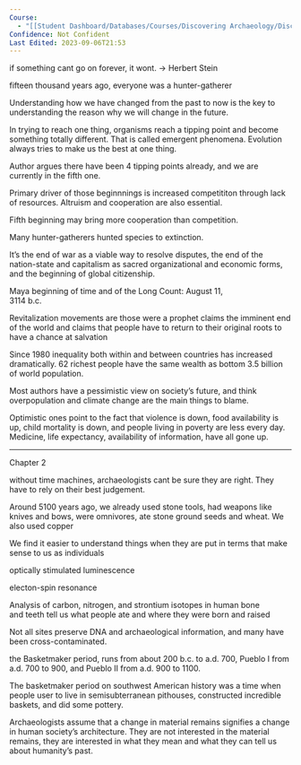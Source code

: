 ```yaml
---
Course:
  - "[[Student Dashboard/Databases/Courses/Discovering Archaeology/Discovering Archaeology\\|Discovering Archaeology]]"
Confidence: Not Confident
Last Edited: 2023-09-06T21:53
---
```

if something cant go on forever, it wont. → Herbert Stein

fifteen thousand years ago, everyone was a hunter-gatherer

Understanding how we have changed from the past to now is the key to understanding the reason why we will change in the future.

  

In trying to reach one thing, organisms reach a tipping point and become something totally different. That is called emergent phenomena. Evolution always tries to make us the best at one thing.

  
Author argues there have been 4 tipping points already, and we are currently in the fifth one.  

  

Primary driver of those beginnnings is increased competititon through lack of resources. Altruism and cooperation are also essential.

  

Fifth beginning may bring more cooperation than competition.

  

Many hunter-gatherers hunted species to extinction.

It’s the end of war as a viable way to resolve disputes, the end of the nation-state and capitalism as sacred organizational and economic forms, and the beginning of global citizenship.

Maya beginning of time and of the Long Count: August 11,  
3114 b.c.  

  
Revitalization movements are those were a prophet claims the imminent end of the world and claims that people have to return to their original roots to have a chance at salvation  

Since 1980 inequality both within and between countries has increased dramatically. 62 richest people have the same wealth as bottom 3.5 billion of world population.

  

Most authors have a pessimistic view on society’s future, and think overpopulation and climate change are the main things to blame.

Optimistic ones point to the fact that violence is down, food availability is up, child mortality is down, and people living in poverty are less every day. Medicine, life expectancy, availability of information, have all gone up.

  

---

Chapter 2

  

without time machines, archaeologists cant be sure they are right. They have to rely on their best judgement.

  

Around 5100 years ago, we already used stone tools, had weapons like knives and bows, were omnivores, ate stone ground seeds and wheat. We also used copper

We find it easier to understand things when they are put in terms that make sense to us as individuals

  

optically stimulated luminescence

electon-spin resonance

Analysis of carbon, nitrogen, and strontium isotopes in human bone  
and teeth tell us what people ate and where they were born and raised  

Not all sites preserve DNA and archaeological information, and many have been cross-contaminated.

  

the Basketmaker period, runs from about 200 b.c. to a.d. 700, Pueblo I from a.d. 700 to 900, and Pueblo II from a.d. 900 to 1100.

The basketmaker period on southwest American history was a time when people user to live in semisubterranean pithouses, constructed incredible baskets, and did some pottery.

  

Archaeologists assume that a change in material remains signifies a change in human society’s architecture. They are not interested in the material remains, they are interested in what they mean and what they can tell us about humanity’s past.